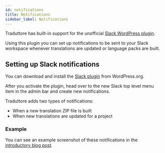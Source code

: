 ```yaml
---
id: notifications
title: Notifications
sidebar_label: Notifications
---
```


Traduttore has built-in support for the unofficial [Slack WordPress plugin](https://wordpress.org/plugins/slack/).

Using this plugin you can set up notifications to be sent to your Slack workspace whenever translations are updated or language packs are built.

## Setting up Slack notifications

You can download and install the [Slack plugin](https://wordpress.org/plugins/slack/) from WordPress.org.

After you activate the plugin, head over to the new Slack top level menu item in the admin bar and create new notifications.

Traduttore adds two types of notifications:

* When a new translation ZIP file is built
* When new translations are updated for a project

### Example

You can see an example screenshot of these notifications in the [introductory blog post](https://required.com/en/translation-workflow-glotpress-traduttore/).
